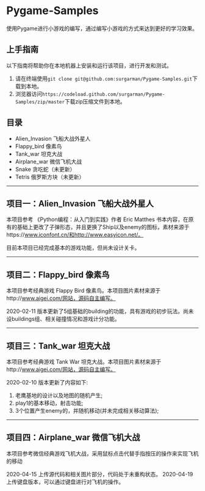 # Pygame-Samples
使用Pygame进行小游戏的编写，通过编写小游戏的方式来达到更好的学习效果。

## 上手指南
以下指南将帮助你在本地机器上安装和运行该项目，进行开发和测试。
1. 请在终端使用`git clone git@github.com:surgarman/Pygame-Samples.git`下载到本地。
2. 浏览器访问`https://codeload.github.com/surgarman/Pygame-Samples/zip/master`下载zip压缩文件到本地。

## 目录
* Alien_Invasion 飞船大战外星人
* Flappy_bird 像素鸟
* Tank_war 坦克大战
* Airplane_war 微信飞机大战
* Snake 贪吃蛇（未更新）
* Tetris 俄罗斯方块（未更新）

---
## 项目一：Alien_Invasion 飞船大战外星人

本项目参考 《Python编程：从入门到实践》作者 Eric Matthes 书本内容，在原有的基础上更改了子弹形态，并且更换了Ship以及enemy的图标，素材来源于https://www.iconfont.cn/和http://www.easyicon.net/。

目前本项目已经完成基本的游戏功能，但尚未设计关卡。

---
## 项目二：Flappy_bird 像素鸟

本项目参考经典游戏 Flappy Bird 像素鸟。本项目图片素材来源于http://www.aigei.com/网站，源码自主编写。

2020-02-11 版本更新了5组基础的building的功能，具有游戏的初步玩法。尚未设buildings组、相关碰撞情况和游戏计分功能。

---
## 项目三：Tank_war 坦克大战

本项目参考经典游戏 Tank War 坦克大战。本项目图片素材来源于http://www.aigei.com/网站，源码自主编写。

2020-02-10 版本更新了内容如下:
1. 老鹰基地的设计以及地图的随机产生;
2. play1的基本移动，射击功能;
3. 3个位置产生enemy的，并随机移动(并未完成相关移动算法);

---
## 项目四：Airplane_war 微信飞机大战

本项目参考微信经典游戏飞机大战，采用鼠标点击代替手指按压的操作来实现飞机的移动

2020-04-15 上传源代码和相关图片部分，代码处于未重构状态。
2020-04-19 上传键盘版本，可以通过键盘进行对飞机的操作。


